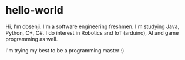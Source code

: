 # hello-world

Hi, I'm dosenji. I'm a software engineering freshmen.
I'm studying Java, Python, C+, C#.
I do interest in Robotics and IoT (arduino), AI and game programming as well.

I'm trying my best to be a programming master :)
